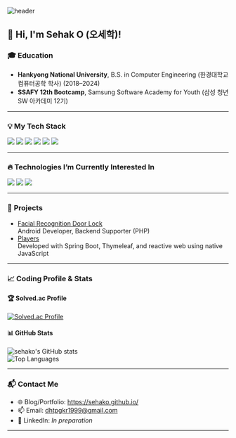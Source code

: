 ![header](https://capsule-render.vercel.app/api?text=Sehako&fontSize=40&color=gradient&type=waving&animation=fadeIn)  

## 👋 Hi, I'm Sehak O (오세학)!  

### 🎓 **Education**  
- **Hankyong National University**, B.S. in Computer Engineering (한경대학교 컴퓨터공학 학사) (2018–2024)
- **SSAFY 12th Bootcamp**, Samsung Software Academy for Youth (삼성 청년 SW 아카데미 12기)
---

### 💡 **My Tech Stack**

<img src="https://img.shields.io/badge/Java-ED8B00?style=flat-square&logo=openjdk&logoColor=white" />
<img src="https://img.shields.io/badge/Spring-6DB33F?style=flat-square&logo=Spring&logoColor=white"/>  
<img src="https://img.shields.io/badge/thymeleaf-005F0F?style=flat-square&logo=thymeleaf&logoColor=white"/>  
<img src="https://img.shields.io/badge/HTML5-E34F26?style=flat-square&logo=html5&logoColor=white"/>  
<img src="https://img.shields.io/badge/bootstrap-7952B3?style=flat-square&logo=bootstrap&logoColor=white"/>  
<img src="https://img.shields.io/badge/MySQL-4479A1?style=flat-square&logo=mysql&logoColor=white"/> 

---

### **🔥 Technologies I’m Currently Interested In**
<img src="https://img.shields.io/badge/Docker-2496ED?style=flat-square&logo=Docker&logoColor=white"/> 
<img src="https://img.shields.io/badge/node.js-5FA04E?style=flat-square&logo=node.js&logoColor=white"/> 
<img src="https://img.shields.io/badge/rust-000000?style=flat-square&logo=rust&logoColor=white"/> 

---

### 🚀 **Projects**  
- [Facial Recognition Door Lock](https://github.com/sehako/Doorlock)   
Android Developer, Backend Supporter (PHP)
- [Players](https://github.com/Lchangha0812/players)  
Developed with Spring Boot, Thymeleaf, and reactive web using native JavaScript
---

### 📈 **Coding Profile & Stats**  
#### 🏆 **Solved.ac Profile**  
[![Solved.ac Profile](http://mazassumnida.wtf/api/generate_badge?boj=dhtpgkr1999)](https://solved.ac/dhtpgkr1999)  

#### 📊 **GitHub Stats**  
![sehako's GitHub stats](https://github-readme-stats.vercel.app/api?username=sehako&show_icons=true)  
![Top Languages](https://github-readme-stats.vercel.app/api/top-langs/?username=sehako&layout=compact)  

---

### 📬 **Contact Me**  
- 🌐 Blog/Portfolio: https://sehako.github.io/
- 📫 Email: dhtpgkr1999@gmail.com  
- 💼 LinkedIn: *In preparation* 

---

<!-- 
### 🌟 **Fun Fact**   -->
